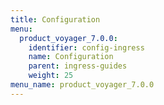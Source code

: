 ```yaml
---
title: Configuration
menu:
  product_voyager_7.0.0:
    identifier: config-ingress
    name: Configuration
    parent: ingress-guides
    weight: 25
menu_name: product_voyager_7.0.0
---
```

